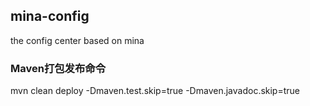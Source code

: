 ## mina-config
the config center based on mina

### Maven打包发布命令

mvn clean deploy -Dmaven.test.skip=true -Dmaven.javadoc.skip=true